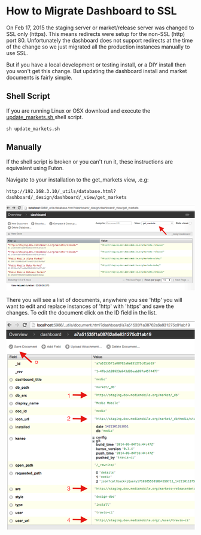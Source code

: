 # How to Migrate Dashboard to SSL

On Feb 17, 2015 the staging server or market/release server was changed to SSL
only (https). This means redirects were setup for the non-SSL (http) port 80.
Unfortunately the dashboard does not support redirects at the time of the
change so we just migrated all the production instances manually to use SSL.

But if you have a local development or testing install, or a DIY install then
you won't get this change.  But updating the dashboard install and market
documents is fairly simple.

## Shell Script

If you are running Linux or OSX download and execute the [update_markets.sh ](https://raw.githubusercontent.com/medic/medic-data/master/scripts/update_markets.sh) shell script.

```
sh update_markets.sh
```

## Manually

If the shell script is broken or you can't run it, these instructions are
equivalent using Futon.

Navigate to your installation to the get_markets view, .e.g:

```
http://192.168.3.10/_utils/database.html?dashboard/_design/dashboard/_view/get_markets
```

![Get Markets View](img/get-markets-view.png)

There you will see a list of documents, anywhere you see 'http' you will want to
edit and replace instances of 'http' with 'https' and save the changes.  To edit the document click on the ID field in the list.

![Edit Install Document](img/edit-install-doc.png)

